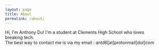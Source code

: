 ```yaml
---
layout: page
title: About
permalink: /about/
---
```

Hi, I'm Anthony Du! I'm a student at Clements High School who loves breaking tech. <br>
The best way to contact me is via my email : antd6[at]protonmail[dot]com
